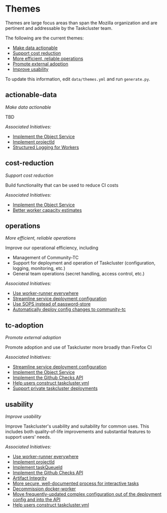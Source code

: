 # Themes

Themes are large focus areas than span the Mozilla organization and are pertinent and addressable by the Taskcluster team.

The following are the current themes:

* [Make data actionable](#actionable-data)
* [Support cost reduction](#cost-reduction)
* [More efficient, reliable operations](#operations)
* [Promote external adoption](#tc-adoption)
* [Improve usability](#usability)

To update this information, edit `data/themes.yml` and run `generate.py`.

## actionable-data
*Make data actionable*

TBD

*Associated Initiatives:*

* [Implement the Object Service](./initiatives.md#object-service)
* [Implement projectId](./initiatives.md#project-id)
* [Structured Logging for Workers](./initiatives.md#worker-structured-logging)


## cost-reduction
*Support cost reduction*

Build functionality that can be used to reduce CI costs

*Associated Initiatives:*

* [Implement the Object Service](./initiatives.md#object-service)
* [Better worker capacity estimates](./initiatives.md#worker-capacity-estimates)


## operations
*More efficient, reliable operations*

Improve our operational efficiency, including
 * Management of Community-TC
 * Support for deployment and operation of Taskcluster (configuration, logging, monitoring, etc.)
 * General team operations (secret handling, access control, etc.)

*Associated Initiatives:*

* [Use worker-runner everywhere](./initiatives.md#worker-runner-everywhere)
* [Streamline service deployment configuration](./initiatives.md#service-deployment-streamlined)
* [Use SOPS instead of password-store](./initiatives.md#use-sops)
* [Automatically deploy config changes to community-tc](./initiatives.md#community-tc-deployment)


## tc-adoption
*Promote external adoption*

Promote adoption and use of Taskcluster more broadly than Firefox CI

*Associated Initiatives:*

* [Streamline service deployment configuration](./initiatives.md#service-deployment-streamlined)
* [Implement the Object Service](./initiatives.md#object-service)
* [Implement the Github Checks API](./initiatives.md#checks-api)
* [Help users construct taskcluster.yml](./initiatives.md#taskcluster-yml-helper)
* [Support private taskcluster deployments](./initiatives.md#private-deployments)


## usability
*Improve usability*

Improve Taskcluster's usability and suitability for common uses.  This includes both quality-of-life improvements and substantial features to support users' needs.

*Associated Initiatives:*

* [Use worker-runner everywhere](./initiatives.md#worker-runner-everywhere)
* [Implement projectId](./initiatives.md#project-id)
* [Implement taskQueueId](./initiatives.md#task-queue-id)
* [Implement the Github Checks API](./initiatives.md#checks-api)
* [Artifact Integrity](./initiatives.md#artifact-integrity)
* [More secure, well-documented process for interactive tasks](./initiatives.md#secure-interactive-tasks)
* [Decommission docker-worker](./initiatives.md#decom-docker-worker)
* [Move frequently-updated complex configuration out of the deployment config and into the API](./initiatives.md#config-in-api)
* [Help users construct taskcluster.yml](./initiatives.md#taskcluster-yml-helper)

